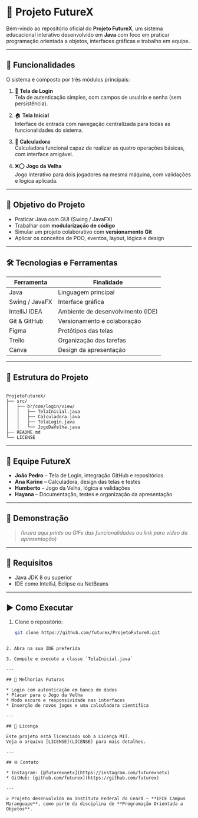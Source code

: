 # 🚀 Projeto FutureX

Bem-vindo ao repositório oficial do **Projeto FutureX**, um sistema educacional interativo desenvolvido em **Java** com foco em praticar programação orientada a objetos, interfaces gráficas e trabalho em equipe.

---

## 🧩 Funcionalidades

O sistema é composto por três módulos principais:

1. 🔐 **Tela de Login**  
   Tela de autenticação simples, com campos de usuário e senha (sem persistência).

2. 🏠 **Tela Inicial**  
   Interface de entrada com navegação centralizada para todas as funcionalidades do sistema.


3. 🧮 **Calculadora**  
   Calculadora funcional capaz de realizar as quatro operações básicas, com interface amigável.

4. ❌⭕ **Jogo da Velha**  
   Jogo interativo para dois jogadores na mesma máquina, com validações e lógica aplicada.

---

## 🎯 Objetivo do Projeto

- Praticar Java com GUI (Swing / JavaFX)
- Trabalhar com **modularização de código**
- Simular um projeto colaborativo com **versionamento Git**
- Aplicar os conceitos de POO, eventos, layout, lógica e design

---

## 🛠️ Tecnologias e Ferramentas

| Ferramenta     | Finalidade                          |
|----------------|-------------------------------------|
| Java           | Linguagem principal                 |
| Swing / JavaFX | Interface gráfica                   |
| IntelliJ IDEA  | Ambiente de desenvolvimento (IDE)   |
| Git & GitHub   | Versionamento e colaboração         |
| Figma          | Protótipos das telas                |
| Trello         | Organização das tarefas             |
| Canva          | Design da apresentação              |

---

## 📁 Estrutura do Projeto

```

ProjetoFutureX/
├── src/
│   ├── br/com/login/view/
│   │   ├── TelaInicial.java
│   │   ├── Calculadora.java
│   │   ├── TelaLogin.java
│   │   └── JogoDaVelha.java
├── README.md
└── LICENSE

````

---

## 👥 Equipe FutureX

- **João Pedro** – Tela de Login, integração GitHub e repositórios
- **Ana Karine** – Calculadora, design das telas e testes
- **Humberto** – Jogo da Velha, lógica e validações
- **Hayana** – Documentação, testes e organização da apresentação

---

## 📸 Demonstração

> *(Insira aqui prints ou GIFs das funcionalidades ou link para vídeo da apresentação)*

---

## 📌 Requisitos

- Java JDK 8 ou superior
- IDE como IntelliJ, Eclipse ou NetBeans

---

## ▶️ Como Executar

1. Clone o repositório:
   ```bash
   git clone https://github.com/futurex/ProjetoFutureX.git
````

2. Abra na sua IDE preferida

3. Compile e execute a classe `TelaInicial.java`

---

## 🔮 Melhorias Futuras

* Login com autenticação em banco de dados
* Placar para o Jogo da Velha
* Modo escuro e responsividade nas interfaces
* Inserção de novos jogos e uma calculadora científica

---

## 📝 Licença

Este projeto está licenciado sob a Licença MIT.
Veja o arquivo [LICENSE](LICENSE) para mais detalhes.

---

## 🌐 Contato

* Instagram: [@futurexnetx](https://instagram.com/futurexnetx)
* GitHub: [github.com/futurex](https://github.com/futurex)

---

> Projeto desenvolvido no Instituto Federal do Ceará – **IFCE Campus Maranguape**, como parte da disciplina de **Programação Orientada a Objetos**.

